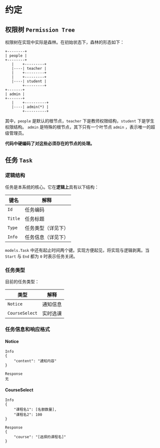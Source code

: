 # 约定
## 权限树 `Permission Tree`
权限树在实现中实际是森林。在初始状态下，森林的形态如下：
```
+--------+
| people |
+--------+
   |    +---------+
   |----| teacher |
   |    +---------+
   |    +---------+
   |----| student |
        +---------+
+-------+
| admin |
+-------+
   |    +----------+
   |----| admin(*) |
        +----------+
```
其中，`people` 是默认的根节点，`teacher` 下是教师权限结构，`student` 下是学生权限结构。
 `admin` 是特殊的根节点，其下只有一个叶节点 `admin` ，表示唯一的超级管理员。

**代码中硬编码了对这些必须存在的节点的处理。**

## 任务 `Task`
### 逻辑结构
任务是本系统的核心。它在**逻辑上**具有以下结构：

| 键名    | 解释               |
| ------- | ------------------ |
| `Id`    | 任务编码           |
| `Title` | 任务标题           |
| `Type`  | 任务类型（详见下） |
| `Info`  | 任务信息（详见下） |

`models.Task` 中还有起止时间两个键。实现方便起见，将实现与逻辑剥离。当 `Start` 与 `End` 都为 `0` 时表示任务关闭。

### 任务类型
目前的任务类型：

| 类型           | 解释               |
| -------------- | ------------------ |
| `Notice`       | 通知信息           |
| `CourseSelect` | 实时选课           |

### 任务信息和响应格式

#### Notice
```
Info
{
    "content": "通知内容"
}

Response
无
```

#### CourseSelect
```
Info
{
    "课程名1": [名额数量],
    "课程名2": 100
}

Response
{
    "course": "[选择的课程名]"
}
```